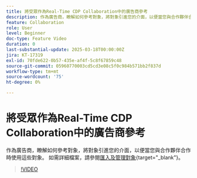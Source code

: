```yaml
---
title: 將受眾作為Real-Time CDP Collaboration中的廣告商參考
description: 作為廣告商，瞭解如何參考對象，將對象引進您的介面，以便當您與合作夥伴合作時使用這些對象。
feature: Collaboration
role: User
level: Beginner
doc-type: Feature Video
duration: 0
last-substantial-update: 2025-03-18T00:00:00Z
jira: KT-17319
exl-id: 70fde622-0b57-435e-af4f-5c8f67859c48
source-git-commit: 05960770003cd5cd3e08c5f0c984b571bb2f837d
workflow-type: tm+mt
source-wordcount: '75'
ht-degree: 0%

---
```


# 將受眾作為Real-Time CDP Collaboration中的廣告商參考

作為廣告商，瞭解如何參考對象，將對象引進您的介面，以便當您與合作夥伴合作時使用這些對象。 如需詳細檔案，請參閱[匯入及管理對象](https://experienceleague.adobe.com/zh-hant/docs/real-time-cdp-collaboration/using/setup/onboard-audiences){target="_blank"}。

>[!VIDEO](https://video.tv.adobe.com/v/3452217/?learn=on&enablevpops)
